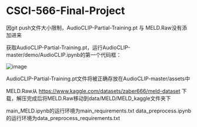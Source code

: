 # CSCI-566-Final-Project

因git push文件大小限制，AudioCLIP-Partial-Training.pt 与 MELD.Raw没有添加进来

获取AudioCLIP-Partial-Training.pt，运行AudioCLIP-master/demo/AudioCLIP.ipynb的第一个代码框：

![image](https://github.com/user-attachments/assets/b21d3edf-5d23-45f2-bf1c-9ce2bf8795fa)


AudioCLIP-Partial-Training.pt文件将被正确存放在AudioCLIP-master/assets中

MELD.Raw从 https://www.kaggle.com/datasets/zaber666/meld-dataset 下载，解压完成后将MELD.Raw移动到data/MELD/MELD_kaggle文件夹下

main_MELD.ipynb的运行环境为main_requirements.txt
data_preprocess.ipynb的运行环境为data_preprocess_requirements.txt
